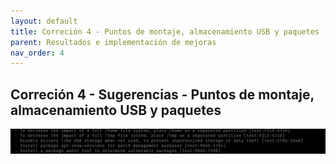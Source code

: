 ```yaml
---
layout: default
title: Correción 4 - Puntos de montaje, almacenamiento USB y paquetes
parent: Resultados e implementación de mejoras
nav_order: 4
---
```


## Correción 4 - Sugerencias - Puntos de montaje, almacenamiento USB y paquetes

<img src="https://raw.githubusercontent.com/crivmar/crivmar-lynis.github.io/main/assets/images/38.png"/>